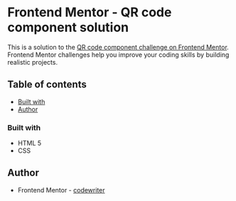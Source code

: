# Frontend Mentor - QR code component solution

This is a solution to the [QR code component challenge on Frontend Mentor](https://www.frontendmentor.io/challenges/qr-code-component-iux_sIO_H). Frontend Mentor challenges help you improve your coding skills by building realistic projects. 

## Table of contents

- [Built with](#built-with)
- [Author](#author)

### Built with

- HTML 5
- CSS

## Author

- Frontend Mentor - [codewriter](https://www.frontendmentor.io/profile/codewriter027)
